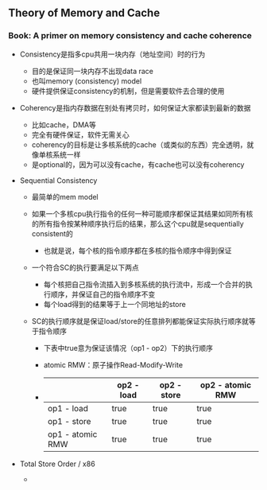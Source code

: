 ## Theory of Memory and Cache

### Book: A primer on memory consistency and cache coherence

- Consistency是指多cpu共用一块内存（地址空间）时的行为
  - 目的是保证同一块内存不出现data race
  - 也叫memory (consistency) model
  - 硬件提供保证consistency的机制，但是需要软件去合理的使用

- Coherency是指内存数据在别处有拷贝时，如何保证大家都读到最新的数据
  - 比如cache，DMA等
  - 完全有硬件保证，软件无需关心
  - coherency的目标是让多核系统的cache（或类似的东西）完全透明，就像单核系统一样
  - 是optional的，因为可以没有cache，有cache也可以没有coherency

- Sequential Consistency

  - 最简单的mem model

  - 如果一个多核cpu执行指令的任何一种可能顺序都保证其结果如同所有核的所有指令按某种顺序执行后的结果，那么这个cpu就是sequentially consistent的

    - 也就是说，每个核的指令顺序都在多核的指令顺序中得到保证

  - 一个符合SC的执行要满足以下两点

    - 每个核把自己指令流插入到多核系统的执行流中，形成一个合并的执行顺序，并保证自己的指令顺序不变
    - 每个load得到的结果等于上一个同地址的store

  - SC的执行顺序就是保证load/store的任意排列都能保证实际执行顺序就等于指令顺序

    - 下表中true意为保证该情况（op1 - op2）下的执行顺序

    - atomic RMW：原子操作Read-Modify-Write

    - |                  | op2 - load | op2 - store | op2 - atomic RMW |
      | ---------------- | ---------- | ----------- | ---------------- |
      | op1 - load       | true       | true        | true             |
      | op1 - store      | true       | true        | true             |
      | op1 - atomic RMW | true       | true        | true             |

- Total Store Order / x86

  - 